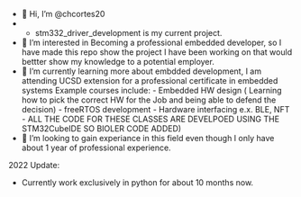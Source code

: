- 👋 Hi, I’m @chcortes20
- - stm332_driver_development is my current project. 
- 👀 I’m interested in Becoming a professional embedded developer, so I have made this repo show the project I have been working on that would bettter show my knowledge to a potential employer.
- 🌱 I’m currently learning more about embdded development, I am attending UCSD extension for a professional certificate in embedded systems
      Example courses include:
        - Embedded HW design ( Learning how to pick the correct HW for the Job and being able to defend the decision)
        - freeRTOS development
        - Hardware interfacing e.x. BLE, NFT
        - ALL THE CODE FOR THESE CLASSES ARE DEVELPOED USING THE STM32CubeIDE SO BIOLER CODE ADDED)   
- 💞️ I’m looking to gain experiance in this field even though I  only have about 1 year of professional experience.

2022 Update:
- Currently work exclusively in python for about 10 months now. 

<!---
chcortes20/chcortes20 is a ✨ special ✨ repository because its `README.md` (this file) appears on your GitHub profile.
You can click the Preview link to take a look at your changes.
--->
